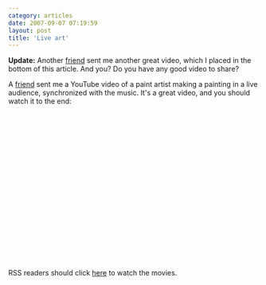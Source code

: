 ```yaml
---
category: articles
date: 2007-09-07 07:19:59
layout: post
title: 'Live art'
---
```


<p><strong>Update:</strong> Another <a href="http://joaogomes.com/">friend</a> sent me another great video, which I placed in the bottom of this article. And you? Do you have any good video to share?</p>

<p>A <a href="http://www.palcoprincipal.com/user/guitargirl">friend</a> sent me a YouTube video of a paint artist making a painting in a live audience, synchronized with the music. It's a great video, and you should watch it to the end:</p>

<iframe title="Live art" width="480" height="300" data-src="//www.youtube.com/embed/OIJtKxdRQzY" frameborder="0" allowfullscreen></iframe>

<p>RSS readers should click <a href="//joaobordalo.com/articles/2007/09/07/live-art">here</a> to watch the movies.</p>
